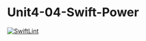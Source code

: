 # Unit4-04-Swift-Power
[![SwiftLint](https://github.com/ICS4U-Programming-RemyS/Unit4-04-Swift-Power/workflows/SwiftLint/badge.svg)](https://github.com/ICS4U-Programming-RemyS/Unit4-04-Swift-Power/actions)

